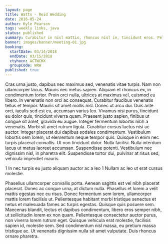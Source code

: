 ```yaml
---
layout: page
title: Watts - Reid Wedding
date: 2016-05-24
author: Kyle Pearson
tags: weekly links, java
status: published
summary: Curabitur in nisl mattis, rhoncus nisl in, tincidunt eros. Pellentesque.
banner: images/banner/meeting-01.jpg
booking:
  startDate: 03/14/2018
  endDate: 03/15/2018
  ctyhocn: ACTWCHX
  groupCode: WRW
published: true
---
```

Cras urna justo, dapibus nec maximus sed, venenatis vitae turpis. Nam non ullamcorper lacus. Mauris nec metus sapien. Aliquam et rhoncus ex, in condimentum tortor. Proin orci nulla, ultrices at maximus vel, euismod eu libero. In venenatis non orci ac consequat. Curabitur faucibus venenatis tellus et tempor. Mauris sit amet mollis nisl. Donec ut arcu dui. Duis ante orci, iaculis sed est eu, accumsan varius leo. Vivamus nisi purus, tincidunt eu dolor quis, tincidunt viverra quam. Praesent justo sapien, finibus ut congue sit amet, gravida eu augue. Integer fermentum lobortis nibh a venenatis. Morbi sit amet rutrum ligula. Curabitur cursus luctus nisi ac auctor.
Integer placerat dui dapibus sodales condimentum. Vestibulum lobortis sem lorem, ut elementum neque tempor quis. Quisque in enim nec turpis placerat convallis. Ut non tincidunt dolor. Nulla facilisi. Nulla interdum lacus ut metus laoreet accumsan. Suspendisse potenti. Vestibulum nec dignissim nisl, in pharetra elit. Suspendisse tortor dui, pulvinar at risus sed, vehicula imperdiet mauris.

1 In nec turpis eu justo aliquam auctor ac a leo
1 Nullam ac leo ut erat cursus molestie.

Phasellus ullamcorper convallis porta. Aenean sagittis est vel nibh placerat placerat. Donec ac congue urna, at dictum nulla. Phasellus et lorem a velit mattis egestas nec eu risus. Donec fermentum sem lorem, ullamcorper mattis lorem facilisis ut. Pellentesque habitant morbi tristique senectus et netus et malesuada fames ac turpis egestas. Quisque quis posuere sem. Maecenas blandit, lectus et dapibus condimentum, libero eros semper nibh, ut sollicitudin lorem ex non quam. Pellentesque consectetur auctor purus, non viverra lorem rutrum eget. Quisque vehicula erat molestie, facilisis sapien id, molestie sem. Sed condimentum nisl massa, eu pretium massa tristique ac. Ut venenatis dignissim nulla sit amet vulputate. Duis rhoncus ornare pharetra.
